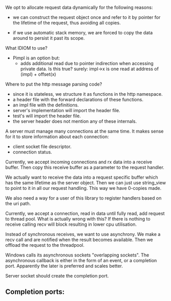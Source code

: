 We opt to allocate request data dynamically for the following reasons:

- we can construct the request object once and refer to it by pointer for the lifetime
of the request, thus avoiding all copies.

- if we use automatic stack memory, we are forced to copy the data around to persist it
past its scope.


What IDIOM to use?

- Pimpl is an option but:
    - adds additional read due to pointer indirection when accessing private data. Is this true?
    surely: impl->x is one read at address of (impl) + offset(x)



Where to put the http message parsing code?

- since it is stateless, we structure it as functions in the http namespace.
- a header file with the forward declarations of these functions.
- an impl file with the definitions.
- server's implementation will import the header file.
- test's will import the header file. 
- the server header does not mention any of these internals.


A server must manage many connections at the same time.
It makes sense for it to store information about each connection:

- client socket file descriptor.
- connection status. 


Currently, we accept incoming connections and rx data into a receive buffer.
Then copy this receive buffer as a parameter to the request handler.

We actually want to receive the data into a request specific buffer which has the same lifetime
as the server object. Then we can just use string_view to point to it in all our request handling.
This way we have 0-copies made.


We also need a way for a user of this library to register handlers based on the uri path.

Currently, we accept a connection, read in data until fully read, add request to thread pool.
What is actually wrong with this? If there is nothing to receive calling recv will block resulting
in lower cpu utilisation.

Instead of synchronous receives, we want to use asynchrony. We make a recv call and are notified when
the result becomes available. Then we offload the request to the threadpool.

Windows calls its asynchronous sockets "overlapping sockets". The asynchronous callback is either in the
form of an event, or a completion port. Apparently the later is preferred and scales better.

Server socket should create the completion port.

Completion ports:
-----------------


